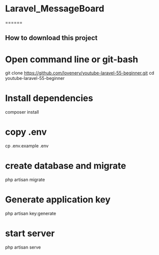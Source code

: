 # Laravel_MessageBoard
======

How to download this project
----
# Open command line or git-bash
git clone https://github.com/lovenery/youtube-laravel-55-beginner.git
cd youtube-laravel-55-beginner

# Install dependencies
composer install

# copy .env
cp .env.example .env

# create database and migrate
php artisan migrate

# Generate application key
php artisan key:generate

# start server
php artisan serve
